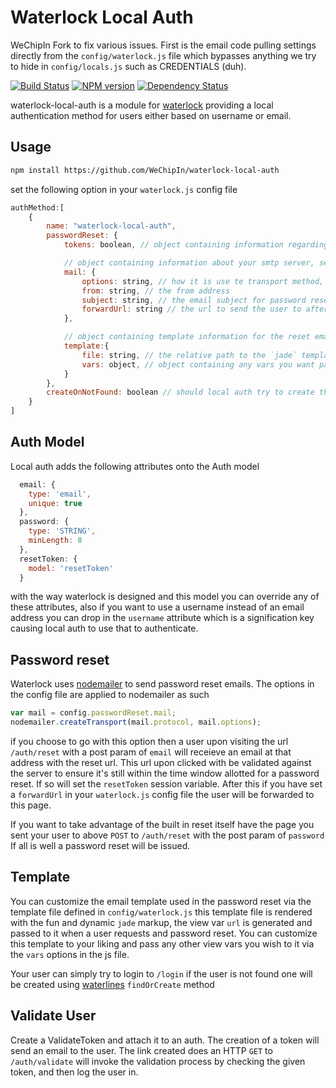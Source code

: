 # Waterlock Local Auth

WeChipIn Fork to fix various issues. First is the email code pulling settings directly from the `config/waterlock.js` file which bypasses anything we try to hide in `config/locals.js` such as CREDENTIALS (duh). 

[![Build Status](http://img.shields.io/travis/waterlock/waterlock-local-auth.svg?style=flat)](https://travis-ci.org/waterlock/waterlock-local-auth) [![NPM version](http://img.shields.io/npm/v/waterlock-local-auth.svg?style=flat)](http://badge.fury.io/js/waterlock-local-auth) [![Dependency Status](http://img.shields.io/gemnasium/davidrivera/waterlock-local-auth.svg?style=flat)](https://gemnasium.com/davidrivera/waterlock-local-auth)

waterlock-local-auth is a module for [waterlock](http://waterlock.ninja/)
providing a local authentication method for users either based on username or email.

## Usage

```bash
npm install https://github.com/WeChipIn/waterlock-local-auth
```

set the following option in your `waterlock.js` config file

```js
authMethod:[
	{
		name: "waterlock-local-auth",
		passwordReset: {
			tokens: boolean, // object containing information regarding password resets

			// object containing information about your smtp server, see nodemailer
			mail: {
				options: string, // how it is use te transport method, see nodemailer
				from: string, // the from address
				subject: string, // the email subject for password reset emails
				forwardUrl: string // the url to send the user to after they have clicked the password reset link in their inbox (e.g. a form on your site which POST to `/auth/reset`)
			},

			// object containing template information for the reset emails
			template:{
				file: string, // the relative path to the `jade` template for the reset emails
				vars: object, // object containing any vars you want passed to the template for rendering
			}
		},
		createOnNotFound: boolean // should local auth try to create the user on a failed login attempt, good if you do not want to implement a registration form.
	}
]
```

## Auth Model
Local auth adds the following attributes onto the Auth model

```js
  email: {
    type: 'email',
    unique: true
  },
  password: {
    type: 'STRING',
    minLength: 8
  },
  resetToken: {
    model: 'resetToken'
  }
```
with the way waterlock is designed and this model you can override any of these attributes, also if you want to use a username instead of an email address you can drop in the `username` attribute which is a signification key causing local auth to use that to authenticate.

## Password reset
Waterlock uses [nodemailer](http://www.nodemailer.com/) to send password reset emails. The options in the config file are applied to nodemailer as such
```js
var mail = config.passwordReset.mail;
nodemailer.createTransport(mail.protocol, mail.options);
```

if you choose to go with this option then a user upon visiting the url `/auth/reset` with a post param of `email` will receieve an email at that address with the reset url. This url upon clicked with be validated against the server to ensure it's still within the time window allotted for a password reset. If so will set the `resetToken` session variable. After this if you have set a `forwardUrl` in your `waterlock.js` config file the user will be forwarded to this page.

If you want to take advantage of the built in reset itself have the page you sent your user to above `POST` to `/auth/reset` with the post param of `password` If all is well a password reset will be issued.

## Template
You can customize the email template used in the password reset via the template file defined in `config/waterlock.js` this template file is rendered with the fun and dynamic `jade` markup, the view var `url` is generated and passed to it when a user requests and password reset. You can customize this template to your liking and pass any other view vars you wish to it via the `vars` options in the js file.

Your user can simply try to login to `/login` if the user is not found one will be created using [waterlines](https://github.com/balderdashy/waterline) `findOrCreate` method


## Validate User
Create a ValidateToken and attach it to an auth. The creation of a token will send an email to the user. 
The link created does an HTTP `GET` to `/auth/validate` will invoke the validation process by checking the given token, and then log the user in.
